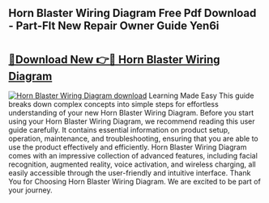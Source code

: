 ## Horn Blaster Wiring Diagram Free Pdf Download - Part-Flt New Repair Owner Guide Yen6i

# <h2><a href="http://dfsae5.blite.top/?on=Horn+Blaster+Wiring+Diagram">🔗Download New 👉🔴 Horn Blaster Wiring Diagram</a></h2>

[![Horn Blaster Wiring Diagram download](https://i.imgur.com/lujVjoI.png)](http://dfsae5.blite.top/?on=Horn+Blaster+Wiring+Diagram)
Learning Made Easy This guide breaks down complex concepts into simple steps for effortless understanding of your new Horn Blaster Wiring Diagram. Before you start using your Horn Blaster Wiring Diagram, we recommend reading this user guide carefully. It contains essential information on product setup, operation, maintenance, and troubleshooting, ensuring that you are able to use the product effectively and efficiently. Horn Blaster Wiring Diagram comes with an impressive collection of advanced features, including facial recognition, augmented reality, voice activation, and wireless charging, all easily accessible through the user-friendly and intuitive interface. Thank You for Choosing Horn Blaster Wiring Diagram. We are excited to be part of your journey.
